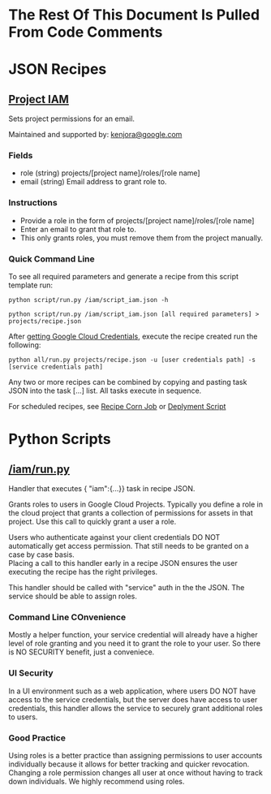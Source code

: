 # The Rest Of This Document Is Pulled From Code Comments


# JSON Recipes

## [Project IAM](/iam/script_iam.json)

Sets project permissions for an email.

Maintained and supported by: kenjora@google.com

### Fields

- role (string) projects/[project name]/roles/[role name]
- email (string) Email address to grant role to.

### Instructions

- Provide a role in the form of projects/[project name]/roles/[role name]
- Enter an email to grant that role to.
- This only grants roles, you must remove them from the project manually.

### Quick Command Line

To see all required parameters and generate a recipe from this script template run:

`python script/run.py /iam/script_iam.json -h`

`python script/run.py /iam/script_iam.json [all required parameters] > projects/recipe.json`

After [getting Google Cloud Credentials](/auth/README.md), execute the recipe created run the following:

`python all/run.py projects/recipe.json -u [user credentials path] -s [service credentials path]`

Any two or more recipes can be combined by copying and pasting task JSON into the task [...] list.  All tasks execute in sequence.

For scheduled recipes, see [Recipe Corn Job](/cron/README.md) or [Deplyment Script](/deploy/README.md)

# Python Scripts


## [/iam/run.py](/iam/run.py)

 Handler that executes { "iam":{...}} task in recipe JSON.

Grants roles to users in Google Cloud Projects.  Typically you define a role
in the cloud project that grants a collection of permissions for assets in
that project.  Use this call to quickly grant a user a role.

Users who authenticate against your client credentials DO NOT automatically get
access permission.  That still needs to be granted on a case by case basis.  
Placing a call to this handler early in a recipe JSON ensures the user executing
the recipe has the right privileges.  

This handler should be called with "service" auth in the the JSON.  The service should
be able to assign roles. 

### Command Line COnvenience

Mostly a helper function, your service credential will already have a higher level
of role granting and you need it to grant the role to your user.  So there is
NO SECURITY benefit, just a conveniece.

### UI Security

In a UI environment such as a web application, where users DO NOT have access to
the service credentials, but the server does have access to user credentials, this
handler allows the service to securely grant additional roles to users.

### Good Practice

Using roles is a better practice than assigning permissions to user accounts
individually because it allows for better tracking and quicker revocation. 
Changing a role permission changes all user at once without having to track 
down individuals.  We highly recommend using roles.


